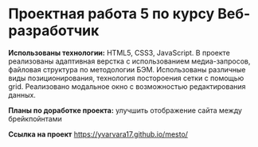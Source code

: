 # Проектная работа 5 по курсу Веб-разработчик

**Использованы технологии:** HTML5, CSS3, JavaScript. В проекте реализованы адаптивная верстка с использованием медиа-запросов, файловая структура по методологии БЭМ. Использованы различные виды позиционирования, технология постороения сетки с помощью grid. Реализовано модальное окно с возможностью редактирования данных.

**Планы по доработке проекта:** улучшить отображение сайта между брейкпойнтами

**Ссылка на проект**
https://yvarvara17.github.io/mesto/
